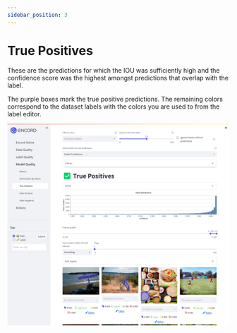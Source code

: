```yaml
---
sidebar_position: 3
---
```


# True Positives

These are the predictions for which the IOU was sufficiently high and the confidence score was the highest amongst 
predictions that overlap with the label.

The purple boxes mark the true positive predictions.
The remaining colors correspond to the dataset labels with the colors you are used to from the label editor.

![export_encord.png](../../images/TP-page.png)

